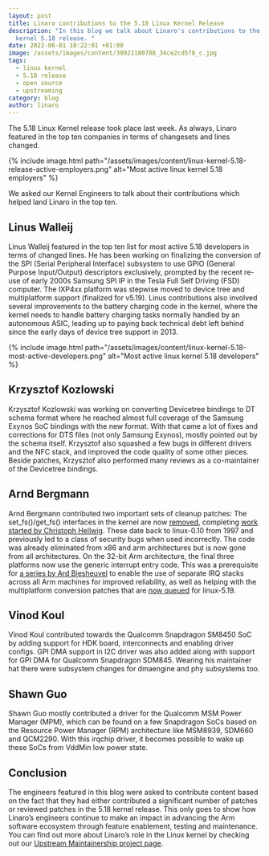 ```yaml
---
layout: post
title: Linaro contributions to the 5.18 Linux Kernel Release
description: "In this blog we talk about Linaro's contributions to the Linux
  kernel 5.18 release. "
date: 2022-06-01 10:22:01 +01:00
image: /assets/images/content/30921180788_34ce2cd5f8_c.jpg
tags:
  - linux kernel
  - 5.18 release
  - open source
  - upstreaming
category: blog
author: linaro
---
```

The 5.18 Linux Kernel release took place last week. As always, Linaro featured in the top ten companies in terms of changesets and lines changed.

{% include image.html path="/assets/images/content/linux-kernel-5.18-release-active-employers.png" alt="Most active linux kernel 5.18 employers" %}

We asked our Kernel Engineers to talk about their contributions which helped land Linaro in the top ten. 

## Linus Walleij

Linus Walleij featured in the top ten list for most active 5.18 developers in terms of changed lines. 
He has been working on finalizing the conversion of the SPI (Serial Peripheral Interface)  subsystem to use GPIO (General Purpose Input/Output) descriptors exclusively, prompted by the recent re-use of early 2000s Samsung SPI IP in the Tesla Full Self Driving (FSD) computer. The IXP4xx platform was stepwise moved to device tree and multiplatform support (finalized for v5.19). Linus contributions also involved several improvements to the battery charging code in the kernel, where the kernel needs to handle battery charging tasks normally handled by an autonomous ASIC, leading up to paying back technical debt left behind since the early days of device tree support in 2013.

{% include image.html path="/assets/images/content/linux-kernel-5.18-most-active-developers.png" alt="Most active linux kernel 5.18 developers" %}

## Krzysztof Kozlowski 

Krzysztof Kozlowski was working on converting Devicetree bindings to DT schema format where he reached almost full coverage of the Samsung Exynos SoC bindings with the new format.  With that came a lot of fixes and corrections for DTS files (not only Samsung Exynos), mostly pointed out by the schema itself.  Krzysztof also squashed a few bugs in different drivers and the NFC stack, and improved the code quality of some other pieces. Beside patches, Krzysztof also performed many reviews as a co-maintainer of the Devicetree bindings.

## Arnd Bergmann

Arnd Bergmann contributed two important sets of cleanup patches: The set_fs()/get_fs() interfaces in the kernel are now [removed](https://git.kernel.org/pub/scm/linux/kernel/git/torvalds/linux.git/commit/?id=16477cdfefdb494), completing [work started by Christoph Hellwig](https://lwn.net/Articles/832121/). These date back to linux-0.10 from 1997 and previously led to a class of security bugs when used incorrectly. The code was already eliminated from x86 and arm architectures but is now gone from all architectures. On the 32-bit Arm architecture, the final three platforms now use the generic interrupt entry code. This was a prerequisite for [a series by Ard Biesheuvel](https://git.kernel.org/pub/scm/linux/kernel/git/torvalds/linux.git/commit/arch/arm/kernel?id=9c0e6a89b59) to enable the use of separate IRQ stacks across all Arm machines for improved reliability, as well as helping with the multiplatform conversion patches that are [now queued](https://lore.kernel.org/linux-arm-kernel/CAK8P3a3gqQbZG5gdh_cRmGx8B6XR8CGYcXN7wMu-YmCBwD1wGQ@mail.gmail.com/) for linux-5.19.

## Vinod Koul

Vinod Koul contributed towards the Qualcomm Snapdragon SM8450 SoC by adding support for HDK board, interconnects and  enabling driver configs. GPI DMA support in I2C driver was also added along with support for GPI DMA for Qualcomm Snapdragon SDM845. Wearing his maintainer hat there were subsystem changes for dmaengine and phy subsystems too.

## Shawn Guo

Shawn Guo mostly contributed a driver for the Qualcomm MSM Power Manager (MPM), which can be found on a few Snapdragon SoCs based on the Resource Power Manager (RPM) architecture like MSM8939, SDM660 and QCM2290. With this irqchip driver, it becomes possible to wake up these SoCs from VddMin low power state.

## Conclusion

The engineers featured in this blog were asked to contribute content based on the fact that they had either contributed a significant number of patches or reviewed patches in the 5.18 kernel release. This only goes to show how Linaro’s engineers continue to make an impact in advancing the Arm software ecosystem through feature enablement, testing and maintenance. You can find out more about Linaro’s role in the Linux kernel by checking out our [Upstream Maintainership project page](https://linaro.atlassian.net/wiki/spaces/UM/overview).